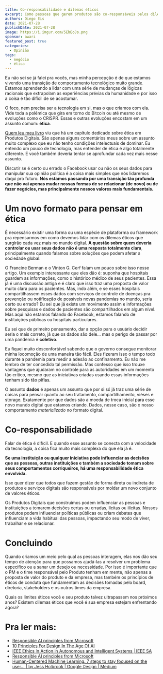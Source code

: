 ```yaml
---
title: Co-responsabilidade e dilemas éticos
excerpt: Como pessoas que gerem produtos são co-responsáveis pelos dilemas éticos que enfrentamos e iremos enfrentar no futuro como sociedade
authors: Diego Eis
date: 2021-07-28
publishDate: 2021-07-28
image: https://i.imgur.com/5EbEoJs.png
sponsor: awari
featured_post: true
categories:
  - Opinião
tags:
  - negócio
  - ética
---
```


Eu não sei se já falei pra vocês, mas minha percepção é de que estamos vivendo uma transição de comportamento tecnológico muito grande. Estamos aprendendo a lidar com uma série de mudanças de lógicas racionais que extrapolam as experiências prévias da humanidade e por isso a coisa é tão difícil de se acostumar.

O foco, nem precisa ser a tecnologia em si, mas o que criamos com ela. Vide toda a polêmica que gira em torno do Bitcoin ou até mesmo de evoluções como o CRISPR. Essas e outras evoluções encostam em um assunto comum: **ética**.  

[Quem leu meu livro](https://gestaomodernaprodutosdigitais.com/) viu que há um capítulo dedicado sobre ética em Produtos Digitais. São apenas alguns comentários meus sobre um assunto muito complexo que eu não tenho condições intelectuais de dominar. Eu entendo um pouco de tecnologia, mas entender de ética é algo totalmente diferente. E você também deveria tentar se aprofundar cada vez mais nesse assunto.

Discutir se é certo ou errado o Facebook usar ou não os seus dados para manipular sua opinião política é a coisa mais simples que nós lidaremos daqui pro futuro. **Nós estamos passando por uma transição tão profunda que não vai apenas mudar nossas formas de se relacionar (de novo) ou de fazer negócios, mas principalmente nossos valores mais fundamentais.**

# Um novo formato para pensar em ética

É necessário existir uma forma ou uma espécie de plataforma ou framework pra repensarmos em como devemos lidar com os dilemas éticos que surgirão cada vez mais no mundo digital. **A questão sobre quem deveria controlar ou usar seus dados não é uma resposta totalmente clara**, principalmente quando falamos sobre soluções que podem afetar a sociedade global.

O Francine Berman e o Vinton G. Cerf falam um pouco sobre isso nesse artigo. Um exemplo interessante que eles dão é: suponha que hospitais guardem as informações, como o histórico médico de seus pacientes. Essa já é uma discussão antiga e é claro que isso traz uma proposta de valor muito clara para os pacientes. Mas, indo além, e se esses hospitais compartilhassem esses dados com serviços de controle de doenças pra prevenção ou notificação de possíveis novas pandemias no mundo, seria certo ou errado? Eu sei que já existe um movimento assim e informações sobre pesquisas e dados de pacientes são compartilhados em algum nível. Mas aqui não estamos falando do Facebook, estamos falando de instituições públicas ou hospitais particulares.

Eu sei que de primeiro pensamento, dar a opção para o usuário decidir seria o mais correto, já que os dados são dele… mas o perigo de passar por uma pandemia é **coletivo**. 

Eu fiquei muito desconfortável sabendo que o governo consegue  monitorar minha locomoção de uma maneira tão fácil. Eles fizeram isso o tempo todo durante a pandemia para medir a adesão ao confinamento. Eu não me lembro de ter concedido tal permissão. Mas confesso que isso trouxe vantagens que ajudaram no controle para as autoridades em um momento tão crítico, mesmo que as iniciativas criadas usando essas informações tenham sido tão pífias. 

O assunto **dados** é apenas um assunto que por si só já traz uma série de coisas para pensar quanto ao seu tratamento, compartilhamento, viéses e storage. Exatamente por que dados são a moeda de troca inicial para esse novo mundo digital que estamos criando. Dados, nesse caso, são o nosso comportamento *materializado* no formato digital.

# Co-responsabilidade 
Falar de ética é difícil. E quando esse assunto se conecta com a velocidade da tecnologia, a coisa fica muito mais complexa do que ela já é.

**Se uma instituição ou qualquer iniciativa pode influenciar as decisões que as pessoas, outras instituições e também a sociedade tomam sobre seus comportamentos corriqueiros, há uma responsabilidade ética envolvida.**

Isso quer dizer que todos que fazem gestão de forma direta ou indireta de produtos e serviços digitais são responsáveis por moldar um novo conjunto de valores éticos.

Os Produtos Digitais que construímos podem influenciar as pessoas e instituições a tomarem decisões certas ou erradas, lícitas ou ilícitas. Nossos produtos podem influenciar políticas públicas ou criam debates que influenciam a vida habitual das pessoas, impactando seu modo de viver, trabalhar e se relacionar. 

# Concluindo

Quando criamos um meio pelo qual as pessoas interagem, elas nos dão seu tempo de atenção para que possamos ajudá-las a resolver um problema específico ou a sanar um desejo ou necessidade. Por isso é importante que o PM e o time responsável pelo Produto tenham em mente, não apenas a proposta de valor do produto e da empresa, mas também os princípios de éticos de conduta que fundamentam as decisões tomadas pelo board, diretoria, stakeholders e os outros times da empresa.

Quais os limites éticos você e seu produto talvez ultrapassem nos próximos anos? Existem dilemas éticos que você é sua empresa estejam enfrentando agora?

# Pra ler mais:

* [Responsible AI principles from Microsoft](https://www.microsoft.com/en-us/ai/our-approach-to-ai)
* [10 Principles For Design In The Age Of AI](https://www.fastcodesign.com/3067632/10-principles-for-design-in-the-age-of-ai)
* [IEEE Ethics In Action in Autonomous and Intelligent Systems | IEEE SA](https://ethicsinaction.ieee.org/)
* [Responsible AI principles from Microsoft](https://www.microsoft.com/en-us/ai/our-approach-to-ai)
* [Human-Centered Machine Learning. 7 steps to stay focused on the user… | by Jess Holbrook | Google Design | Medium](https://medium.com/google-design/human-centered-machine-learning-a770d10562cd)